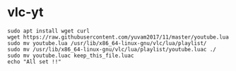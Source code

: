 # vlc-yt
    sudo apt install wget curl
    wget https://raw.githubusercontent.com/yuvam2017/11/master/youtube.lua
    sudo mv youtube.lua /usr/lib/x86_64-linux-gnu/vlc/lua/playlist/
    sudo mv /usr/lib/x86_64-linux-gnu/vlc/lua/playlist/youtube.luac ./
    sudo mv youtube.luac keep_this_file.luac
    echo "All set !!"

